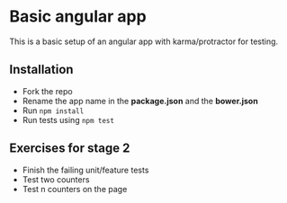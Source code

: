 # Basic angular app

This is a basic setup of an angular app with karma/protractor for testing.

## Installation

* Fork the repo
* Rename the app name in the **package.json** and the **bower.json**
* Run `npm install`
* Run tests using `npm test`

## Exercises for stage 2

* Finish the failing unit/feature tests
* Test two counters
* Test n counters on the page

